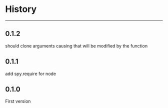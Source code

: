 # History

---

## 0.1.2

should clone arguments causing that will be modified by the function

## 0.1.1

add spy.require for node

## 0.1.0

First version
